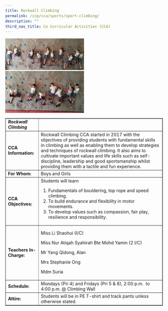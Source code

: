 ```yaml
---
title: Rockwall Climbing
permalink: /ccp/cca/sports/sport-climbing/
description: ""
third_nav_title: Co Curricular Activities (CCA)
---
```

<img style="width: 50%;" src="/images/rw.jpg">
<img style="width: 50%;" src="/images/rw2.jpg">
<table class="table table-responsive table-bordered" border="1" cellpadding="10">
<tbody>
<tr>
<td><em><strong>Rockwall Climbing</strong></em></td>
<td>&nbsp;</td>
</tr>
<tr>
<td><strong>CCA Information:</strong></td>
<td>Rockwall Climbing CCA started in 2017 with the objectives of providing students with fundamental skills in climbing as well as enabling them to develop strategies and techniques of rockwall climbing. It also aims to cultivate important values and life skills such as self-discipline, leadership and good sportsmanship whilst providing them with a tactile and fun experience.</td>
</tr>
<tr>
<td><strong>For Whom:</strong></td>
<td>Boys and Girls</td>
</tr>
<tr>
<td><strong>CCA Objectives:</strong></td>
<td>Students will learn
<ol>
<li>Fundamentals of bouldering, top rope and speed climbing.</li>
<li>To build endurance and flexibility in motor movements.</li>
<li>To develop values such as compassion, fair play, resilience and responsibility.</li>
</ol>
</td>
</tr>
<tr>
<td><strong>Teachers In-Charge:</strong></td>
<td>
<p>Miss Li Shaohui (I/C)</p>
<p>Miss Nur Atiqah Syahirah Bte Mohd Yamin (2 I/C)</p>
<p>Mr Yang Qidong, Alan</p>
<p>Mrs Stephanie Ong</p>
<p>Mdm Suria</p>
</td>
</tr>
<tr>
<td><strong>Schedule:</strong></td>
<td>Mondays (Pri 4) and Fridays (Pri 5 &amp; 6), 2:00 p.m. &nbsp;to 4:00 p.m. @ Climbing&nbsp;Wall</td>
</tr>
<tr>
<td><strong>Attire:</strong></td>
<td>Students will be in PE T-shirt and track pants unless otherwise stated.</td>
</tr>
</tbody>
</table>